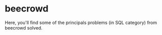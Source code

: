# beecrowd
Here, you'll find some of the principals problems (in SQL category) from beecrowd solved.
